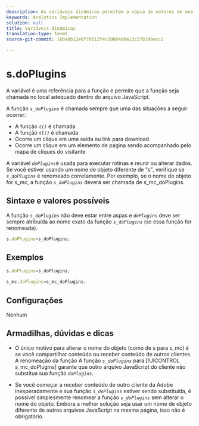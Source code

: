 ```yaml
---
description: As variáveis dinâmicas permitem a cópia de valores de uma variável para outra sem precisar digitar os valores completos várias vezes nas solicitações de imagem do site.
keywords: Analytics Implementation
solution: null
title: Variáveis dinâmicas
translation-type: tm+mt
source-git-commit: 16ba0b12e0f70112f4c10804d0a13c278388ecc2

---
```




# s.doPlugins

A variável é uma referência para a função   e permite que a função   seja chamada no local adequado dentro do arquivo JavaScript.

A função *`s_doPlugins`* é chamada sempre que uma das situações a seguir ocorrer:

* A função *`t()`* é chamada
* A função *`tl()`* é chamada
* Ocorre um clique em uma saída ou link para download.
* Ocorre um clique em um elemento de página sendo acompanhado pelo mapa de cliques do visitante

A variável *`doPlugins`*&#x200B;é usada para executar rotinas e reunir ou alterar dados. Se você estiver usando um nome de objeto diferente de "s", verifique se *`s_doPlugins`* é renomeado corretamente. Por exemplo, se o nome do objeto for s_mc, a função *`s_doPlugins`* deverá ser chamada de s_mc_doPlugins.

## Sintaxe e valores possíveis

A função *`s_doPlugins`* não deve estar entre aspas e *`doPlugins`* deve ser sempre atribuída ao nome exato da função *`s_doPlugins`* (se essa função for renomeada).

```js
s.doPlugins=s_doPlugins;
```

## Exemplos

```js
s.doPlugins=s_doPlugins;
```

```js
s_mc.doPlugins=s_mc_doPlugins;
```

## Configurações

Nenhum

## Armadilhas, dúvidas e dicas

* O único motivo para alterar o nome do objeto (como de s para s_mc) é se você compartilhar conteúdo ou receber conteúdo de outros clientes. A renomeação da função A função *`s_doPlugins`* para [!UICONTROL s_mc_doPlugins] garante que outro arquivo JavaScript do cliente não substitua sua função *`doPlugins`*.

* Se você começar a receber conteúdo de outro cliente da Adobe inesperadamente e sua função *`s_doPlugins`* estiver sendo substituída, é possível simplesmente renomear a função *`s_doPlugins`* sem alterar o nome do objeto. Embora a melhor solução seja usar um nome de objeto diferente de outros arquivos JavaScript na mesma página, isso não é obrigatório.
